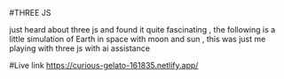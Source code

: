 #THREE JS

just heard about three js and found it quite fascinating , the following is a little simulation of Earth in space with moon and sun , this was just me playing with three js with ai assistance

#Live link
https://curious-gelato-161835.netlify.app/
